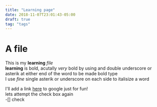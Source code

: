```yaml
---
title: "Learning page"
date: 2018-11-07T23:01:43-05:00
draft: true
tag: "tags"
---
```


# A file
This is my **learning** _file_  
**learning** is bold, acutally _very_ bold by using and double underscore or asterik at either end of the word to be made bold type  
I use _fine_  single asterik or underscore on each side to italisize a word  
<!---seems like html still works here as well. God to know. --->
I'll add a link [here](https://www.google.com/) to google just for fun!  
lets attempt the check box again  
-[] check
